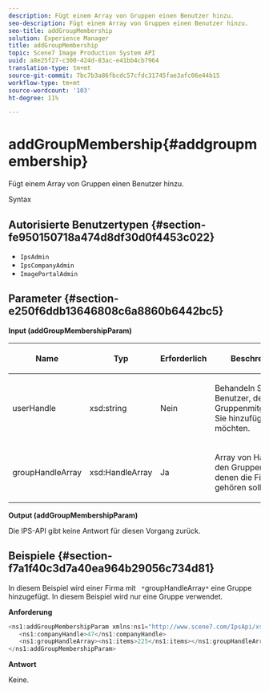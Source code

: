 ```yaml
---
description: Fügt einem Array von Gruppen einen Benutzer hinzu.
seo-description: Fügt einem Array von Gruppen einen Benutzer hinzu.
seo-title: addGroupMembership
solution: Experience Manager
title: addGroupMembership
topic: Scene7 Image Production System API
uuid: a8e25f27-c300-424d-83ac-e41bb4cb7964
translation-type: tm+mt
source-git-commit: 7bc7b3a86fbcdc57cfdc31745fae3afc06e44b15
workflow-type: tm+mt
source-wordcount: '103'
ht-degree: 11%

---
```



# addGroupMembership{#addgroupmembership}

Fügt einem Array von Gruppen einen Benutzer hinzu.

Syntax

## Autorisierte Benutzertypen {#section-fe950150718a474d8df30d0f4453c022}

* `IpsAdmin`
* `IpsCompanyAdmin`
* `ImagePortalAdmin`

## Parameter {#section-e250f6ddb13646808c6a8860b6442bc5}

**Input (addGroupMembershipParam)**

<table id="table_71AD8902E4854CA5A12379DBA4DF17C7"> 
 <thead> 
  <tr> 
   <th colname="col1" class="entry"> <p>Name </p> </th> 
   <th colname="col2" class="entry"> <p>Typ </p> </th> 
   <th colname="col3" class="entry"> <p>Erforderlich </p> </th> 
   <th colname="col4" class="entry"> <p>Beschreibung </p> </th> 
  </tr> 
 </thead>
 <tbody> 
  <tr> 
   <td colname="col1"> <span class="codeph"> <span class="varname"> userHandle</span> </span> </td> 
   <td colname="col2"> <span class="codeph"> xsd:string</span> </td> 
   <td colname="col3"> <p>Nein </p> </td> 
   <td colname="col4"> <p>Behandeln Sie den Benutzer, dessen Gruppenmitgliedschaft Sie hinzufügen möchten. </p> </td> 
  </tr> 
  <tr> 
   <td colname="col1"> <span class="codeph"> <span class="varname"> groupHandleArray</span> </span> </td> 
   <td colname="col2"> <span class="codeph"> xsd:HandleArray</span> </td> 
   <td colname="col3"> <p>Ja </p> </td> 
   <td colname="col4"> <p>Array von Handles zu den Gruppen, zu denen die Firma gehören soll. </p> </td> 
  </tr> 
 </tbody> 
</table>

**Output (addGroupMembershipParam)**

Die IPS-API gibt keine Antwort für diesen Vorgang zurück.

## Beispiele {#section-f7a1f40c3d7a40ea964b29056c734d81}

In diesem Beispiel wird einer Firma mit ` *`groupHandleArray`*` eine Gruppe hinzugefügt. In diesem Beispiel wird nur eine Gruppe verwendet.

**Anforderung**

```java
<ns1:addGroupMembershipParam xmlns:ns1="http://www.scene7.com/IpsApi/xsd">
   <ns1:companyHandle>47</ns1:companyHandle>
   <ns1:groupHandleArray><ns1:items>225</ns1:items></ns1:groupHandleArray>
</ns1:addGroupMembershipParam>
```

**Antwort**

Keine.

